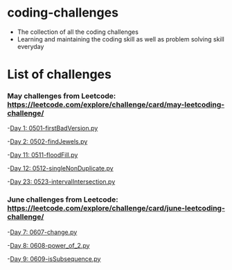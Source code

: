 # coding-challenges
- The collection of all the coding challenges
- Learning and maintaining the coding skill as well as problem solving skill everyday
# List of challenges
  ### May challenges from Leetcode: https://leetcode.com/explore/challenge/card/may-leetcoding-challenge/ 
  
   -[Day 1: 0501-firstBadVersion.py](https://github.com/thynguyenCS/coding-challenges/blob/master/leetcode-may/0501-firstBadVersion.py)
   
   -[Day 2: 0502-findJewels.py](https://github.com/thynguyenCS/coding-challenges/blob/master/leetcode-may/0502-findJewels.py)
   
   -[Day 11: 0511-floodFill.py](https://github.com/thynguyenCS/coding-challenges/blob/master/leetcode-may/0511-floodFill.py)
   
   -[Day 12: 0512-singleNonDuplicate.py](https://github.com/thynguyenCS/coding-challenges/blob/master/leetcode-may/0512-singleNonDuplicate.py)
   
   -[Day 23: 0523-intervalIntersection.py](https://github.com/thynguyenCS/coding-challenges/blob/master/leetcode-may/0523-intervalIntersection.py)

   ### June challenges from Leetcode: https://leetcode.com/explore/challenge/card/june-leetcoding-challenge/
   -[Day 7: 0607-change.py](https://github.com/thynguyenCS/coding-challenges/blob/master/leetcode-june/0607-change.py)
   
   -[Day 8: 0608-power_of_2.py](https://github.com/thynguyenCS/coding-challenges/blob/master/leetcode-june/0608-power_of_2.py)

   -[Day 9: 0609-isSubsequence.py](https://github.com/thynguyenCS/coding-challenges/blob/master/leetcode-june/0609-isSubsequence.py)

     

    


